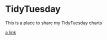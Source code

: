 # TidyTuesday

This is a place to share my TidyTuesday charts

[a link](20230425_LondonMarathon/20230425_LondonMarathon.png)
